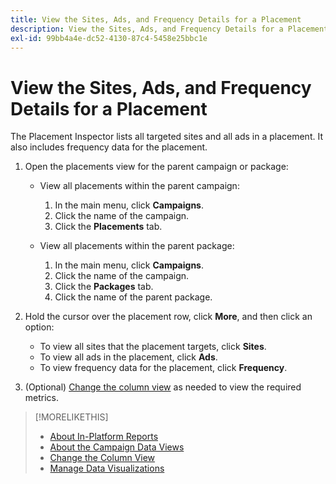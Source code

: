 ```yaml
---
title: View the Sites, Ads, and Frequency Details for a Placement
description: View the Sites, Ads, and Frequency Details for a Placement
exl-id: 99bb4a4e-dc52-4130-87c4-5458e25bbc1e
---
```

# View the Sites, Ads, and Frequency Details for a Placement

The Placement Inspector lists all targeted sites and all ads in a placement. It also includes frequency data for the placement.

1. Open the placements view for the parent campaign or package:

    * View all placements within the parent campaign:
        1. In the main menu, click **Campaigns**.
        1. Click the name of the campaign.
        1. Click the **Placements** tab.

    * View all placements within the parent package:
        1. In the main menu, click **Campaigns**.
        1. Click the name of the campaign.
        1. Click the **Packages** tab.
        1. Click the name of the parent package.

1. Hold the cursor over the placement row, click **More**, and then click an option:
    * To view all sites that the placement targets, click **Sites**.
    * To view all ads in the placement, click **Ads**.
    * To view frequency data for the placement, click **Frequency**.

1. (Optional) [Change the column view](column-view-change.md) as needed to view the required metrics.

>[!MORELIKETHIS]
>
>* [About In-Platform Reports](campaign-reports-about.md)
>* [About the Campaign Data Views](campaign-data-views-about.md)
>* [Change the Column View](column-view-change.md)
>* [Manage Data Visualizations](campaign-data-visualization-manage.md)
